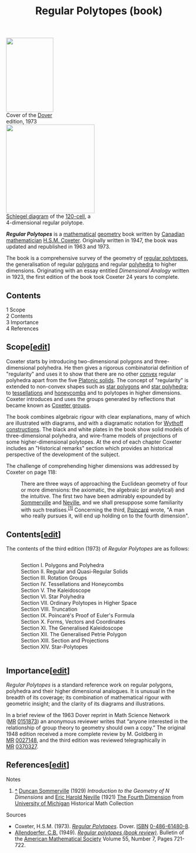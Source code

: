 ﻿---
lastrevid: 629861520
pageid: 8629753
canonicalurl: http://en.wikipedia.org/wiki/Regular_Polytopes_(book)
title: Regular Polytopes (book)
editurl: http://en.wikipedia.org/w/index.php?title=Regular_Polytopes_(book)&action=edit
length: 4664
contentmodel: wikitext
pagelanguage: en
touched: 2015-02-15T16:41:55Z
ns: 0
fullurl: http://en.wikipedia.org/wiki/Regular_Polytopes_(book)
---

<div class="thumb tright"><div class="thumbinner" style="width:130px;"><a href="/wiki/File:Regular_Polytopes_cover_Dover.jpg" class="image"><img alt="" src="//upload.wikimedia.org/wikipedia/en/thumb/a/a4/Regular_Polytopes_cover_Dover.jpg/128px-Regular_Polytopes_cover_Dover.jpg" width="128" height="201" class="thumbimage" srcset="//upload.wikimedia.org/wikipedia/en/thumb/a/a4/Regular_Polytopes_cover_Dover.jpg/192px-Regular_Polytopes_cover_Dover.jpg 1.5x, //upload.wikimedia.org/wikipedia/en/a/a4/Regular_Polytopes_cover_Dover.jpg 2x" data-file-width="202" data-file-height="317" /></a>  <div class="thumbcaption"><div class="magnify"><a href="/wiki/File:Regular_Polytopes_cover_Dover.jpg" class="internal" title="Enlarge"></a></div>Cover of the <a href="/wiki/Dover_Publications" title="Dover Publications">Dover</a> edition, 1973</div></div></div>
<div class="thumb tright"><div class="thumbinner" style="width:242px;"><a href="/wiki/File:Schlegel_wireframe_120-cell.png" class="image"><img alt="" src="//upload.wikimedia.org/wikipedia/commons/thumb/8/8e/Schlegel_wireframe_120-cell.png/240px-Schlegel_wireframe_120-cell.png" width="240" height="240" class="thumbimage" srcset="//upload.wikimedia.org/wikipedia/commons/thumb/8/8e/Schlegel_wireframe_120-cell.png/360px-Schlegel_wireframe_120-cell.png 1.5x, //upload.wikimedia.org/wikipedia/commons/thumb/8/8e/Schlegel_wireframe_120-cell.png/480px-Schlegel_wireframe_120-cell.png 2x" data-file-width="1000" data-file-height="1000" /></a>  <div class="thumbcaption"><div class="magnify"><a href="/wiki/File:Schlegel_wireframe_120-cell.png" class="internal" title="Enlarge"></a></div><a href="/wiki/Schlegel_diagram" title="Schlegel diagram">Schlegel diagram</a> of the <a href="/wiki/120-cell" title="120-cell">120-cell</a>, a 4-dimensional regular polytope.</div></div></div>
<p><i><b>Regular Polytopes</b></i> is a <a href="/wiki/Mathematics" title="Mathematics">mathematical</a> <a href="/wiki/Geometry" title="Geometry">geometry</a> book written by <a href="/wiki/Canada" title="Canada">Canadian</a> <a href="/wiki/Mathematician" title="Mathematician">mathematician</a> <a href="/wiki/H.S.M._Coxeter" title="H.S.M. Coxeter" class="mw-redirect">H.S.M. Coxeter</a>. Originally written in 1947, the book was updated and republished in 1963 and 1973.
</p><p>The book is a comprehensive survey of the geometry of <a href="/wiki/Regular_polytope" title="Regular polytope">regular polytopes</a>, the generalisation of regular <a href="/wiki/Polygon" title="Polygon">polygons</a> and regular <a href="/wiki/Polyhedron" title="Polyhedron">polyhedra</a> to higher dimensions. Originating with an essay entitled <i>Dimensional Analogy</i> written in 1923, the first edition of the book took Coxeter 24 years to complete.
</p>
<div id="toc" class="toc"><div id="toctitle"><h2>Contents</h2></div>
<ul>
<li class="toclevel-1 tocsection-1"><a href="#Scope"><span class="tocnumber">1</span> <span class="toctext">Scope</span></a></li>
<li class="toclevel-1 tocsection-2"><a href="#Contents"><span class="tocnumber">2</span> <span class="toctext">Contents</span></a></li>
<li class="toclevel-1 tocsection-3"><a href="#Importance"><span class="tocnumber">3</span> <span class="toctext">Importance</span></a></li>
<li class="toclevel-1 tocsection-4"><a href="#References"><span class="tocnumber">4</span> <span class="toctext">References</span></a></li>
</ul>
</div>

<h2><span class="mw-headline" id="Scope">Scope</span><span class="mw-editsection"><span class="mw-editsection-bracket">[</span><a href="/w/index.php?title=Regular_Polytopes_(book)&amp;action=edit&amp;section=1" title="Edit section: Scope">edit</a><span class="mw-editsection-bracket">]</span></span></h2>
<p>Coxeter starts by introducing two-dimensional polygons and three-dimensional polyhedra. He then gives a rigorous combinatorial definition of "regularity" and uses it to show that there are no other <a href="/wiki/Convex_polyhedron" title="Convex polyhedron" class="mw-redirect">convex</a> regular polyhedra apart from the five <a href="/wiki/Platonic_solid" title="Platonic solid">Platonic solids</a>. The concept of "regularity" is extended to non-convex shapes such as <a href="/wiki/Star_polygon" title="Star polygon">star polygons</a> and <a href="/wiki/Star_polyhedron" title="Star polyhedron">star polyhedra</a>; to <a href="/wiki/Tessellation" title="Tessellation">tessellations</a> and <a href="/wiki/Honeycomb" title="Honeycomb">honeycombs</a> and to polytopes in higher dimensions. Coxeter introduces and uses the groups generated by reflections that became known as <a href="/wiki/Coxeter_group" title="Coxeter group">Coxeter groups</a>.
</p><p>The book combines algebraic rigour with clear explanations, many of which are illustrated with diagrams, and with a diagramatic notation for <a href="/wiki/Wythoff_construction" title="Wythoff construction">Wythoff constructions</a>. The black and white plates in the book show solid models of three-dimensional polyhedra, and wire-frame models of projections of some higher-dimensional polytopes. At the end of each chapter Coxeter includes an "Historical remarks" section which provides an historical perspective of the development of the subject.
</p><p>The challenge of comprehending higher dimensions was addressed by Coxeter on page 118:
</p>
<dl><dd>There are three ways of approaching the Euclidean geometry of four or more dimensions: the axiomatic, the algebraic (or analytical) and the intuitive. The first two have been admirably expounded by <a href="/wiki/Duncan_Sommerville" title="Duncan Sommerville">Sommerville</a> and <a href="/wiki/Eric_Harold_Neville" title="Eric Harold Neville">Neville</a>, and we shall presuppose some familiarity with such treatises.<sup id="cite_ref-1" class="reference"><a href="#cite_note-1"><span>[</span>1<span>]</span></a></sup> Concerning the third, <a href="/wiki/Henri_Poincar%C3%A9" title="Henri Poincaré">Poincaré</a> wrote, "A man who really pursues it, will end up holding on to the fourth dimension".</dd></dl>
<h2><span class="mw-headline" id="Contents">Contents</span><span class="mw-editsection"><span class="mw-editsection-bracket">[</span><a href="/w/index.php?title=Regular_Polytopes_(book)&amp;action=edit&amp;section=2" title="Edit section: Contents">edit</a><span class="mw-editsection-bracket">]</span></span></h2>
<p>The contents of the third edition (1973) of <i>Regular Polytopes</i> are as follows:
</p>
<div class="div-col columns column-width" style="-moz-column-width: 27em; -webkit-column-width: 27em; column-width: 27em;">
<dl><dd>Section I. Polygons and Polyhedra</dd>
<dd>Section II. Regular and Quasi-Regular Solids</dd>
<dd>Section III. Rotation Groups</dd>
<dd>Section IV. Tessellations and Honeycombs</dd>
<dd>Section V. The Kaleidoscope</dd>
<dd>Section VI. Star Polyhedra</dd>
<dd>Section VII. Ordinary Polytopes in Higher Space</dd>
<dd>Section VIII. Truncation</dd>
<dd>Section IX. Poincaré's Proof of Euler's Formula</dd>
<dd>Section X. Forms, Vectors and Coordinates</dd>
<dd>Section XI. The Generalised Kaleidoscope</dd>
<dd>Section XII. The Generalised Petrie Polygon</dd>
<dd>Section XIII. Section and Projections</dd>
<dd>Section XIV. Star-Polytopes</dd></dl>
</div>
<h2><span class="mw-headline" id="Importance">Importance</span><span class="mw-editsection"><span class="mw-editsection-bracket">[</span><a href="/w/index.php?title=Regular_Polytopes_(book)&amp;action=edit&amp;section=3" title="Edit section: Importance">edit</a><span class="mw-editsection-bracket">]</span></span></h2>
<p><i>Regular Polytopes</i> is a standard reference work on regular polygons, polyhedra and their higher dimensional analogues. It is unusual in the breadth of its coverage; its combination of mathematical rigour with geometric insight; and the clarity of its diagrams and illustrations.
</p><p>In a brief review of the 1963 Dover reprint in Math Science Network (<a href="/wiki/Mathematical_Reviews" title="Mathematical Reviews">MR</a>&#160;<a rel="nofollow" class="external text" href="http://www.ams.org/mathscinet-getitem?mr=0151873">0151873</a>) an anonymous reviewer writes that “anyone interested in the relationship of group theory to geometry should own a copy.” The original 1948 edition received a more complete review by M. Goldberg in <a href="/wiki/Mathematical_Reviews" title="Mathematical Reviews">MR</a>&#160;<a rel="nofollow" class="external text" href="http://www.ams.org/mathscinet-getitem?mr=0027148">0027148</a>, and the third edition was reviewed telegraphically in <a href="/wiki/Mathematical_Reviews" title="Mathematical Reviews">MR</a>&#160;<a rel="nofollow" class="external text" href="http://www.ams.org/mathscinet-getitem?mr=0370327">0370327</a>.
</p>
<h2><span class="mw-headline" id="References">References</span><span class="mw-editsection"><span class="mw-editsection-bracket">[</span><a href="/w/index.php?title=Regular_Polytopes_(book)&amp;action=edit&amp;section=4" title="Edit section: References">edit</a><span class="mw-editsection-bracket">]</span></span></h2>
<dl><dt>Notes</dt></dl>
<div class="reflist" style="list-style-type: decimal;">
<ol class="references">
<li id="cite_note-1"><span class="mw-cite-backlink"><b><a href="#cite_ref-1">^</a></b></span> <span class="reference-text"><a href="/wiki/Duncan_Sommerville" title="Duncan Sommerville">Duncan Sommerville</a> (1929) <i>Introduction to the Geometry of N Dimensions</i> and <a href="/wiki/Eric_Harold_Neville" title="Eric Harold Neville">Eric Harold Neville</a> (1921) <a rel="nofollow" class="external text" href="http://quod.lib.umich.edu/u/umhistmath/ABR2619.0001.001?rgn=works;view=toc;rgn1=author;q1=Neville">The Fourth Dimension</a> from <a href="/wiki/University_of_Michigan" title="University of Michigan">University of Michigan</a> Historical Math Collection</span>
</li>
</ol></div>
<dl><dt>Sources</dt></dl>
<div class="refbegin" style="">
<ul><li><span class="citation book">Coxeter, H.S.M. (1973). <a rel="nofollow" class="external text" href="http://books.google.com/books?id=iWvXsVInpgMC"><i>Regular Polytopes</i></a>. Dover. <a href="/wiki/International_Standard_Book_Number" title="International Standard Book Number">ISBN</a>&#160;<a href="/wiki/Special:BookSources/0-486-61480-8" title="Special:BookSources/0-486-61480-8">0-486-61480-8</a>.</span><span title="ctx_ver=Z39.88-2004&amp;rfr_id=info%3Asid%2Fen.wikipedia.org%3ARegular+Polytopes+%28book%29&amp;rft.au=Coxeter%2C+H.S.M.&amp;rft.aufirst=H.S.M.&amp;rft.aulast=Coxeter&amp;rft.btitle=Regular+Polytopes&amp;rft.date=1973&amp;rft.genre=book&amp;rft_id=http%3A%2F%2Fbooks.google.com%2Fbooks%3Fid%3DiWvXsVInpgMC&amp;rft.isbn=0-486-61480-8&amp;rft.pub=Dover&amp;rft_val_fmt=info%3Aofi%2Ffmt%3Akev%3Amtx%3Abook" class="Z3988"><span style="display:none;">&#160;</span></span></li>
<li><a href="/wiki/Carl_B._Allendoerfer" title="Carl B. Allendoerfer">Allendoerfer, C.B.</a> (1949). <a rel="nofollow" class="external text" href="http://www.ams.org/bull/1949-55-07/S0002-9904-1949-09258-3/S0002-9904-1949-09258-3.pdf"><i>Regular polytopes (book review)</i></a>. Bulletin of the <a href="/wiki/American_Mathematical_Society" title="American Mathematical Society">American Mathematical Society</a> Volume 55, Number 7, Pages 721-722.</li></ul>
</dl></div>
